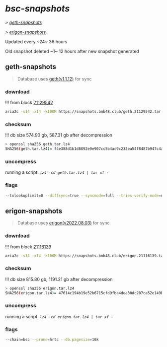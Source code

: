 # *bsc-snapshots*


*\> [geth-snapshots](#geth-snapshots)*

*\> [erigon-snapshots](#erigon-snapshots)*

Updated every ~24~ 36 hours

Old snapshot deleted ~1~ 12 hours after new snapshot generated

## geth-snapshots


> Database uses [geth(v1.1.12)](https://github.com/bnb-chain/bsc/releases/tag/v1.1.12) for sync


### download

<!-- begin_geth -->

!!! from block [21129542](https://bscscan.com/block/21129542)
```bash
aria2c -s14 -x14 -k100M https://snapshots.bnb48.club/geth.21129542.tar.lz4 -o geth.tar.lz4
```


### checksum


!!! db size 574.90 gb, 587.31 gb after decompression
```bash
> openssl sha256 geth.tar.lz4
SHA256(geth.tar.lz4)= f4e388d1b1d8892e9e907cc5b4ac9c232ea54f8487b947c4ae241c87fa52ef28
```

<!-- end_geth -->

### uncompress


running a script: _`lz4 -cd geth.tar.lz4 | tar xf -`_


### flags


```bash
--txlookuplimit=0 --diffsync=true --syncmode=full --tries-verify-mode=none --pruneancient=true --diffblock=5000
```


## erigon-snapshots


> Database uses [erigon(v2022.08.03)](https://github.com/ledgerwatch/erigon/releases/tag/v2022.08.03) for sync


### download

<!-- begin_erigon -->

!!! from block [21116139](https://bscscan.com/block/21116139)
```bash
aria2c -s14 -x14 -k100M https://snapshots.bnb48.club/erigon.21116139.tar.lz4 -o erigon.tar.lz4
```


### checksum


!!! db size 815.80 gb, 1191.21 gb after decompression
```bash
> openssl sha256 erigon.tar.lz4
SHA256(erigon.tar.lz4)= 47614c194b19e52b6715cfd9fba4dea30dc207ca52e149b58154bc1e4ff877e3
```

<!-- end_erigon -->

### uncompress


running a script: _`lz4 -cd erigon.tar.lz4 | tar xf -`_


### flags


```bash
--chain=bsc --prune=hrtc --db.pagesize=16k
```
